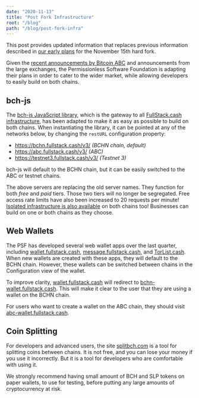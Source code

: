 ```yaml
---
date: "2020-11-13"
title: "Post Fork Infrastructure"
root: "/blog"
path: "/blog/post-fork-infra"
---
```


This post provides updated information that replaces previous information described in [our early plans](https://psfoundation.cash/blog/november-fork) for the November 15th hard fork.

Given the [recent announcements by Bitcoin ABC](https://blog.bitcoinabc.org/2020/11/06/bitcoin-abc-will-support-both-bcha-and-bchn-after-the-chain-split/) and announcements from the large exchanges, the Permissionless Software Foundation is adapting their plans in order to cater to the wider market, while allowing developers to easily build on both chains.

## bch-js
The [bch-js JavaScript library](https://www.npmjs.com/package/@psf/bch-js), which is the gateway to all [FullStack.cash infrastructure](https://FullStack.cash), has been adapted to make it as easy as possible to build on both chains. When instantiating the library, it can be pointed at any of the networks below, by changing the `restURL` configuration property:

- https://bchn.fullstack.cash/v3/     *(BCHN chain, default)*
- https://abc.fullstack.cash/v3/      *(ABC)*
- https://testnet3.fullstack.cash/v3/ *(Testnet 3)*

bch-js will default to the BCHN chain, but it can be easily switched to the ABC or testnet chains.

The above servers are replacing the old server names. They function for both *free* and *paid* tiers. Those two tiers will no longer be segregated. Free access rate limits have also been increased to 20 requests per minute! [Isolated infrastructure is also available](https://fullstack.cash/pricing) on both chains too! Businesses can build on one or both chains as they choose.

## Web Wallets
The PSF has developed several web wallet apps over the last quarter, including [wallet.fullstack.cash](https://wallet.fullstack.cash), [message.fullstack.cash](https://message.fullstack.cash), and [TorList.cash](https://torlist.cash). When new wallets are created with these apps, they will default to the BCHN chain. However, these wallets can be switched between chains in the Configuration view of the wallet.

To improve clarity, [wallet.fullstack.cash](https://wallet.fullstack.cash) will redirect to [bchn-wallet.fullstack.cash](https://bchn-wallet.fullstack.cash). This will make it clear to the user that they are using a wallet on the BCHN chain.

For users who want to create a wallet on the ABC chain, they should visit [abc-wallet.fullstack.cash](https://abc-wallet.fullstack.cash).

## Coin Splitting
For developers and advanced users, the site [splitbch.com](https://splitbch.com) is a tool for splitting coins between chains. It is not free, and you can lose your money if you use it incorrectly. But it is a tool for developers who are comfortable with using it.

We strongly recommend having small amount of BCH and SLP tokens on paper wallets, to use for testing, before putting any large amounts of cryptocurrency at risk.
